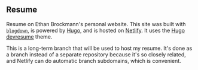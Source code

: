 ## Resume

Resume on Ethan Brockmann's personal website. This site was built with [`blogdown`](https://github.com/rstudio/blogdown), is powered by [Hugo](https://gohugo.io), and is hosted on [Netlify](https://www.netlify.com/). It uses the [Hugo devresume](https://themes.gohugo.io/hugo-devresume-theme/) theme.

This is a long-term branch that will be used to host my resume. It's done as a branch instead of a separate repository because it's so closely related, and Netlify can do automatic branch subdomains, which is convenient.
